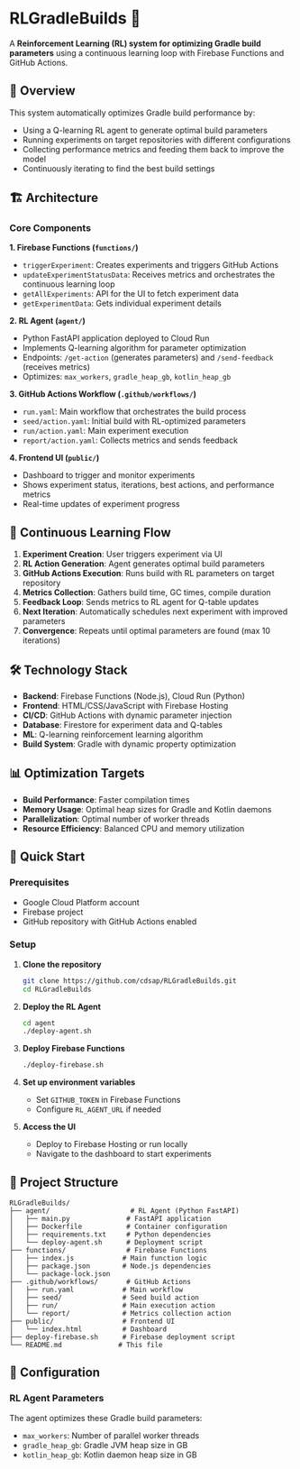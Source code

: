 # RLGradleBuilds 🚀

A **Reinforcement Learning (RL) system for optimizing Gradle build parameters** using a continuous learning loop with Firebase Functions and GitHub Actions.

## 🎯 Overview

This system automatically optimizes Gradle build performance by:
- Using a Q-learning RL agent to generate optimal build parameters
- Running experiments on target repositories with different configurations
- Collecting performance metrics and feeding them back to improve the model
- Continuously iterating to find the best build settings

## 🏗️ Architecture

### Core Components

**1. Firebase Functions (`functions/`)**
- `triggerExperiment`: Creates experiments and triggers GitHub Actions
- `updateExperimentStatusData`: Receives metrics and orchestrates the continuous learning loop
- `getAllExperiments`: API for the UI to fetch experiment data
- `getExperimentData`: Gets individual experiment details

**2. RL Agent (`agent/`)**
- Python FastAPI application deployed to Cloud Run
- Implements Q-learning algorithm for parameter optimization
- Endpoints: `/get-action` (generates parameters) and `/send-feedback` (receives metrics)
- Optimizes: `max_workers`, `gradle_heap_gb`, `kotlin_heap_gb`

**3. GitHub Actions Workflow (`.github/workflows/`)**
- `run.yaml`: Main workflow that orchestrates the build process
- `seed/action.yaml`: Initial build with RL-optimized parameters
- `run/action.yaml`: Main experiment execution
- `report/action.yaml`: Collects metrics and sends feedback

**4. Frontend UI (`public/`)**
- Dashboard to trigger and monitor experiments
- Shows experiment status, iterations, best actions, and performance metrics
- Real-time updates of experiment progress

## 🔄 Continuous Learning Flow

1. **Experiment Creation**: User triggers experiment via UI
2. **RL Action Generation**: Agent generates optimal build parameters
3. **GitHub Actions Execution**: Runs build with RL parameters on target repository
4. **Metrics Collection**: Gathers build time, GC times, compile duration
5. **Feedback Loop**: Sends metrics to RL agent for Q-table updates
6. **Next Iteration**: Automatically schedules next experiment with improved parameters
7. **Convergence**: Repeats until optimal parameters are found (max 10 iterations)

## 🛠️ Technology Stack

- **Backend**: Firebase Functions (Node.js), Cloud Run (Python)
- **Frontend**: HTML/CSS/JavaScript with Firebase Hosting
- **CI/CD**: GitHub Actions with dynamic parameter injection
- **Database**: Firestore for experiment data and Q-tables
- **ML**: Q-learning reinforcement learning algorithm
- **Build System**: Gradle with dynamic property optimization

## 📊 Optimization Targets

- **Build Performance**: Faster compilation times
- **Memory Usage**: Optimal heap sizes for Gradle and Kotlin daemons
- **Parallelization**: Optimal number of worker threads
- **Resource Efficiency**: Balanced CPU and memory utilization

## 🚀 Quick Start

### Prerequisites
- Google Cloud Platform account
- Firebase project
- GitHub repository with GitHub Actions enabled

### Setup

1. **Clone the repository**
   ```bash
   git clone https://github.com/cdsap/RLGradleBuilds.git
   cd RLGradleBuilds
   ```

2. **Deploy the RL Agent**
   ```bash
   cd agent
   ./deploy-agent.sh
   ```

3. **Deploy Firebase Functions**
   ```bash
   ./deploy-firebase.sh
   ```

4. **Set up environment variables**
   - Set `GITHUB_TOKEN` in Firebase Functions
   - Configure `RL_AGENT_URL` if needed

5. **Access the UI**
   - Deploy to Firebase Hosting or run locally
   - Navigate to the dashboard to start experiments

## 📁 Project Structure

```
RLGradleBuilds/
├── agent/                    # RL Agent (Python FastAPI)
│   ├── main.py              # FastAPI application
│   ├── Dockerfile           # Container configuration
│   ├── requirements.txt     # Python dependencies
│   └── deploy-agent.sh      # Deployment script
├── functions/               # Firebase Functions
│   ├── index.js            # Main function logic
│   ├── package.json        # Node.js dependencies
│   └── package-lock.json
├── .github/workflows/       # GitHub Actions
│   ├── run.yaml            # Main workflow
│   ├── seed/               # Seed build action
│   ├── run/                # Main execution action
│   └── report/             # Metrics collection action
├── public/                 # Frontend UI
│   └── index.html          # Dashboard
├── deploy-firebase.sh      # Firebase deployment script
└── README.md              # This file
```

## 🔧 Configuration

### RL Agent Parameters
The agent optimizes these Gradle build parameters:
- `max_workers`: Number of parallel worker threads
- `gradle_heap_gb`: Gradle JVM heap size in GB
- `kotlin_heap_gb`: Kotlin daemon heap size in GB

